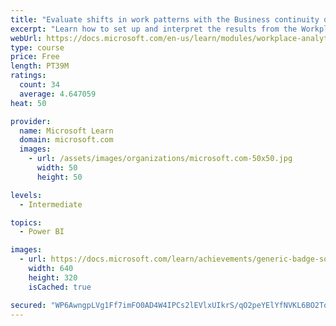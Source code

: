 ```yaml
---
title: "Evaluate shifts in work patterns with the Business continuity dashboard in Microsoft Workplace Analytics"
excerpt: "Learn how to set up and interpret the results from the Workplace Analytics Power BI Business continuity dashboard. Generate insights from the behavioral data to help navigate shifts in employee and team work patterns."
webUrl: https://docs.microsoft.com/en-us/learn/modules/workplace-analytics-business-continuity/
type: course
price: Free
length: PT39M
ratings:
  count: 34
  average: 4.647059
heat: 50

provider:
  name: Microsoft Learn
  domain: microsoft.com
  images:
    - url: /assets/images/organizations/microsoft.com-50x50.jpg
      width: 50
      height: 50

levels:
  - Intermediate

topics:
  - Power BI

images:
  - url: https://docs.microsoft.com/learn/achievements/generic-badge-social.png
    width: 640
    height: 320
    isCached: true

secured: "WP6AwngpLVg1Ff7imFO0AD4W4IPCs2lEVlxUIkrS/qO2peYElYfNVKL6BO2TqYYhV8/2qtSdsfeyCpcZ+57QhacLILE7j/ckW1otLgt9yZnPA3QWLKTIvCYp7XmZZ1KvyEPyUTHfkL7Ks0Zhq5W1CtTj2yyBXdP7/Xc0huBhuvrOZ7/J4K9ZjiXRG3eclGsICy3mKf3e6eE1v/QTmGihmSOSBaIjt9gXUarcFY72a1g4yI5wO+SAqvCYUWHAn4vVUVOJGCFUmGUsLNlBQieaItkmHScpTJli4urKb3xPKI6TuZH+GHK7RXsGzbOVlBAE7zHHCVTtYOYI7dVL0As5hI4tAAUSmmUsd6yveiR8kMJ6CqPN6NhdJq3ViV6jnzf+JQg/TVUtOg95BdauzFqvS8kfWZ6A+4ZEzC3bd8g7BLk=;KOCKV3grORxjzVP39s+JZQ=="
---
```


